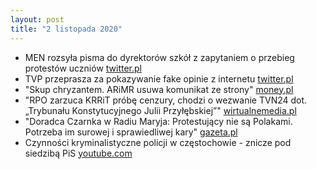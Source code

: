 ```yaml
---
layout: post
title: "2 listopada 2020"
---
```


- MEN rozsyła pisma do dyrektorów szkół z zapytaniem o przebieg protestów uczniów
  [twitter.pl](https://twitter.com/Arlukowicz/status/1323313543547113478)
- TVP przeprasza za pokazywanie fake opinie z internetu
  [twitter.pl](https://mobile.twitter.com/WiadomosciTVP/status/1323347246088409089)
- "Skup chryzantem. ARiMR usuwa komunikat ze strony"
  [money.pl](https://www.money.pl/gospodarka/skup-chryzantem-arimr-usuwa-komunikat-ze-strony-6571323389717280a.html)
- "RPO zarzuca KRRiT próbę cenzury, chodzi o wezwanie TVN24 dot. „Trybunału Konstytucyjnego Julii Przyłębskiej”"
  [wirtualnemedia.pl](https://www.wirtualnemedia.pl/artykul/trybunal-konstytucyjny-julii-przylebskiej-rpo-zarzuca-krrit-cenzure)
- "Doradca Czarnka w Radiu Maryja: Protestujący nie są Polakami. Potrzeba im surowej i sprawiedliwej kary"
  [gazeta.pl](https://wiadomosci.gazeta.pl/wiadomosci/7,114883,26470749,doradca-czarnka-w-radiu-maryja-protestujacy-nie-sa-polakami.html)
- Czynności kryminalistyczne policji w częstochowie - znicze pod siedzibą PiS
  [youtube.com](https://www.youtube.com/watch?v=ApYom5LTYbM)

